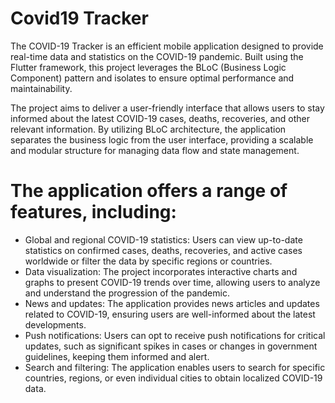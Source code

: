 # Covid19 Tracker

The COVID-19 Tracker is an efficient mobile application designed to provide real-time data and statistics on the COVID-19 pandemic. Built using the Flutter framework, this project leverages the BLoC (Business Logic Component) pattern and isolates to ensure optimal performance and maintainability.

The project aims to deliver a user-friendly interface that allows users to stay informed about the latest COVID-19 cases, deaths, recoveries, and other relevant information. By utilizing BLoC architecture, the application separates the business logic from the user interface, providing a scalable and modular structure for managing data flow and state management.

# The application offers a range of features, including:

- Global and regional COVID-19 statistics: Users can view up-to-date statistics on confirmed cases, deaths, recoveries, and active cases worldwide or filter the data by specific regions or countries.
- Data visualization: The project incorporates interactive charts and graphs to present COVID-19 trends over time, allowing users to analyze and understand the progression of the pandemic.
- News and updates: The application provides news articles and updates related to COVID-19, ensuring users are well-informed about the latest developments.
- Push notifications: Users can opt to receive push notifications for critical updates, such as significant spikes in cases or changes in government guidelines, keeping them informed and alert.
- Search and filtering: The application enables users to search for specific countries, regions, or even individual cities to obtain localized COVID-19 data.
